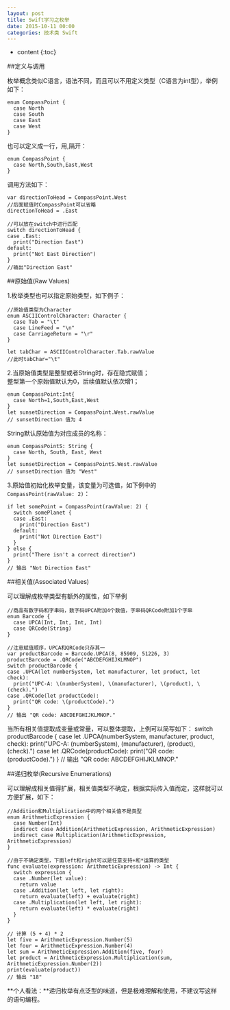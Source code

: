 ```yaml
---
layout: post
title: Swift学习之枚举
date: 2015-10-11 00:00
categories: 技术类 Swift
---
```


* content
{:toc}


##定义与调用

枚举概念类似C语言，语法不同，而且可以不用定义类型（C语言为int型），举例如下：

	enum CompassPoint {
	  case North
	  case South
	  case East
	  case West
	}

也可以定义成一行，用,隔开：

	enum CompassPoint {
	  case North,South,East,West
	}

调用方法如下：

	var directionToHead = CompassPoint.West
	//后面赋值时CompassPoint可以省略
	directionToHead = .East

	//可以放在switch中进行匹配
	switch directionToHead {
	case .East:
	  print("Direction East")
	default:
	  print("Not East Direction")
	}
	//输出"Direction East"

##原始值(Raw Values)

1.枚举类型也可以指定原始类型，如下例子：

	//原始值类型为Character
	enum ASCIIControlCharacter: Character {
	  case Tab = "\t"
	  case LineFeed = "\n"
	  case CarriageReturn = "\r"
	}

	let tabChar = ASCIIControlCharacter.Tab.rawValue
	//此时tabChar="\t"

2.当原始值类型是整型或者String时，存在隐式赋值；  
整型第一个原始值默认为0，后续值默认依次增1；

	enum CompassPoint:Int{
	  case North=1,South,East,West
	}
	let sunsetDirection = CompassPoint.West.rawValue
	// sunsetDirection 值为 4

String默认原始值为对应成员的名称：

	enum CompassPointS: String {
	  case North, South, East, West
	}
	let sunsetDirection = CompassPointS.West.rawValue
	// sunsetDirection 值为 "West"

3.原始值初始化枚举变量，该变量为可选值，如下例中的`CompassPoint(rawValue: 2)`：

	if let somePoint = CompassPoint(rawValue: 2) {
	  switch somePlanet {
	  case .East:
	    print("Direction East")
	  default:
	    print("Not Direction East")
	  }
	} else {
	  print("There isn't a correct direction")
	}
    // 输出 "Not Direction East"
	
##相关值(Associated Values)

可以理解成枚举类型有额外的属性，如下举例
	
	//商品有数字码和字串码，数字码UPCA附加4个数值，字串码QRCode附加1个字串
	enum Barcode {
	  case UPCA(Int, Int, Int, Int)
	  case QRCode(String)
	}
	
	//注意赋值顺序，UPCA和QRCode只存其一
	var productBarcode = Barcode.UPCA(8, 85909, 51226, 3)
	productBarcode = .QRCode("ABCDEFGHIJKLMNOP")
	switch productBarcode {
	case .UPCA(let numberSystem, let manufacturer, let product, let check):
	  print("UPC-A: \(numberSystem), \(manufacturer), \(product), \(check).")
	case .QRCode(let productCode):
	  print("QR code: \(productCode).")
	}
	// 输出 "QR code: ABCDEFGHIJKLMNOP."
	
当所有相关值提取成变量或常量，可以整体提取，上例可以简写如下：
	switch productBarcode {
	case let .UPCA(numberSystem, manufacturer, product, check):
	  print("UPC-A: \(numberSystem), \(manufacturer), \(product), \(check).")
	case let .QRCode(productCode):
	  print("QR code: \(productCode).")
	}
	// 输出 "QR code: ABCDEFGHIJKLMNOP."

##递归枚举(Recursive Enumerations)

可以理解成相关值得扩展，相关值类型不确定，根据实际传入值而定，这样就可以方便扩展，如下：

	//Addition和Multiplication中的两个相关值不是类型
	enum ArithmeticExpression {
	  case Number(Int)
	  indirect case Addition(ArithmeticExpression, ArithmeticExpression)
	  indirect case Multiplication(ArithmeticExpression, ArithmeticExpression)
	}
	
	//由于不确定类型，下面left和right可以是任意支持+和*运算的类型
	func evaluate(expression: ArithmeticExpression) -> Int {
	  switch expression {
	  case .Number(let value):
	    return value
	  case .Addition(let left, let right):
	    return evaluate(left) + evaluate(right)
	  case .Multiplication(let left, let right):
	    return evaluate(left) * evaluate(right)
	  }
	}

	// 计算 (5 + 4) * 2
	let five = ArithmeticExpression.Number(5)
	let four = ArithmeticExpression.Number(4)
	let sum = ArithmeticExpression.Addition(five, four)
	let product = ArithmeticExpression.Multiplication(sum, ArithmeticExpression.Number(2))
	print(evaluate(product))
	// 输出 "18"

**个人看法：**递归枚举有点泛型的味道，但是极难理解和使用，不建议写这样的语句编程。